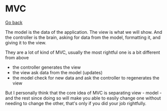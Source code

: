 # MVC

[Go back](..)

The model is the data of the application. The view
is what we will show. And the controller is the brain,
asking for data from the model, formatting it, and giving
it to the view.

They are a lot of kind of MVC, usually the most
rightful one is a bit different from above

* the controller generates the view
* the view ask data from the model (updates)
* the model check for new data and ask the controller
to regenerates the view
  
But I personally think that the core idea of MVC
is separating view - model - and the rest since doing
so will make you able to easily change one without
needing to change the other, that's only if you did
your job rightfully.